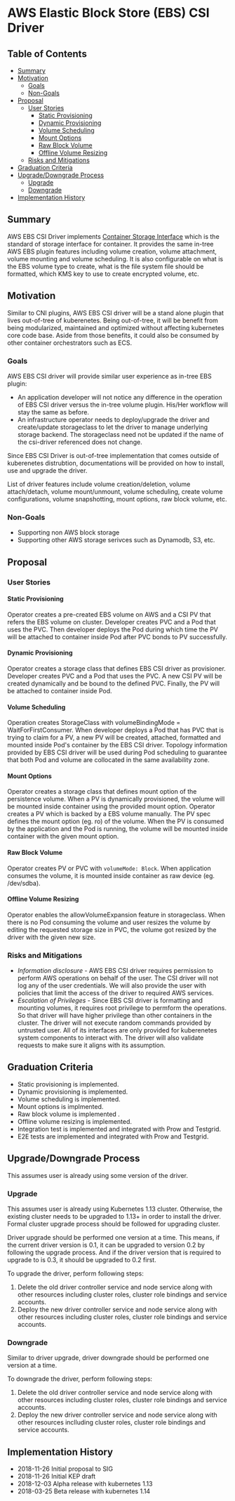 # AWS Elastic Block Store (EBS) CSI Driver

## Table of Contents

<!-- toc -->
- [Summary](#summary)
- [Motivation](#motivation)
  - [Goals](#goals)
  - [Non-Goals](#non-goals)
- [Proposal](#proposal)
  - [User Stories](#user-stories)
    - [Static Provisioning](#static-provisioning)
    - [Dynamic Provisioning](#dynamic-provisioning)
    - [Volume Scheduling](#volume-scheduling)
    - [Mount Options](#mount-options)
    - [Raw Block Volume](#raw-block-volume)
    - [Offline Volume Resizing](#offline-volume-resizing)
  - [Risks and Mitigations](#risks-and-mitigations)
- [Graduation Criteria](#graduation-criteria)
- [Upgrade/Downgrade Process](#upgradedowngrade-process)
  - [Upgrade](#upgrade)
  - [Downgrade](#downgrade)
- [Implementation History](#implementation-history)
<!-- /toc -->

## Summary
AWS EBS CSI Driver implements [Container Storage Interface](https://github.com/container-storage-interface/spec/tree/master) which is the standard of storage interface for container. It provides the same in-tree AWS EBS plugin features including volume creation, volume attachment, volume mounting and volume scheduling. It is also configurable on what is the EBS volume type to create, what is the file system file should be formatted, which KMS key to use to create encrypted volume, etc.

## Motivation
Similar to CNI plugins, AWS EBS CSI driver will be a stand alone plugin that lives out-of-tree of kuberenetes. Being out-of-tree, it will be benefit from being modularized, maintained and optimized without affecting kubernetes core code base. Aside from those benefits, it could also be consumed by other container orchestrators such as ECS.

### Goals
AWS EBS CSI driver will provide similar user experience as in-tree EBS plugin:
* An application developer will not notice any difference in the operation of EBS CSI driver versus the in-tree volume plugin. His/Her workflow will stay the same as before.
* An infrastructure operator needs to deploy/upgrade the driver and create/update storageclass to let the driver to manage underlying storage backend. The storageclass need not be updated if the name of the csi-driver referenced does not change.

Since EBS CSI Driver is out-of-tree implementation that comes outside of kuberenetes distrubtion, documentations will be provided on how to install, use and upgrade the driver.

List of driver features include volume creation/deletion, volume attach/detach, volume mount/unmount, volume scheduling, create volume configurations, volume snapshotting, mount options, raw block volume, etc.

### Non-Goals
* Supporting non AWS block storage
* Supporting other AWS storage serivces such as Dynamodb, S3, etc.

## Proposal

### User Stories

#### Static Provisioning
Operator creates a pre-created EBS volume on AWS and a CSI PV that refers the EBS volume on cluster. Developer creates PVC and a Pod that uses the PVC. Then developer deploys the Pod during which time the PV will be attached to container inside Pod after PVC bonds to PV successfully.

#### Dynamic Provisioning
Operator creates a storage class that defines EBS CSI driver as provisioner. Developer creates PVC and a Pod that uses the PVC. A new CSI PV will be created dynamically and be bound to the defined PVC. Finally, the PV will be attached to container inside Pod.

#### Volume Scheduling
Operation creates StorageClass with  volumeBindingMode = WaitForFirstConsumer. When developer deploys a Pod that has PVC that is trying to claim for a PV, a new PV will be created, attached, formatted and mounted inside Pod&#39;s container by the EBS CSI driver. Topology information provided by EBS CSI driver will be used during Pod scheduling to guarantee that both Pod and volume are collocated in the same availability zone.

#### Mount Options
Operator creates a storage class that defines mount option of the persistence volume. When a PV is dynamically provisioned, the volume will be mounted inside container using the provided mount option.
Operator creates a PV which is backed by a EBS volume manually. The PV spec defines the mount option (eg. ro) of the volume. When the PV is consumed by the application and the Pod is running, the volume will be mounted inside container with the given mount option.

#### Raw Block Volume
Operator creates PV or PVC with `volumeMode: Block`. When application consumes the volume, it is mounted inside container as raw device (eg. /dev/sdba).

#### Offline Volume Resizing
Operator enables the allowVolumeExpansion feature in storageclass. When there is no Pod consuming the volume and user resizes the volume by editing the requested storage size in PVC, the volume got resized by the driver with the given new size.

### Risks and Mitigations
* *Information disclosure* - AWS EBS CSI driver requires permission to perform AWS operations on behalf of the user. The CSI driver will not log any of the user credentials. We will also provide the user with policies that limit the access of the driver to required AWS services.
* *Escalation of Privileges* - Since EBS CSI driver is formatting and mounting volumes, it requires root privilege to permform the operations. So that driver will have higher privilege than other containers in the cluster. The driver will not execute random commands provided by untrusted user. All of its interfaces are only provided for kuberenetes system components to interact with. The driver will also validate requests to make sure it aligns with its assumption.

## Graduation Criteria
* Static provisioning is implemented.
* Dynamic provisioning is implemented.
* Volume scheduling is implemented.
* Mount options is implmented.
* Raw block volume is implemented .
* Offline volume resizing is implemented.
* Integration test is implemented and integrated with Prow and Testgrid.
* E2E tests are implemented and integrated with Prow and Testgrid.

## Upgrade/Downgrade Process
This assumes user is already using some version of the driver.

### Upgrade
This assumes user is already using Kubernetes 1.13 cluster. Otherwise, the existing cluster needs to be upgraded to 1.13+ in order to install the driver. Formal cluster upgrade process should be followed for upgrading cluster.

Driver upgrade should be performed one version at a time. This means, if the current driver version is 0.1, it can be upgraded to version 0.2 by following the upgrade process. And if the driver version that is required to upgrade to is 0.3, it should be upgraded to 0.2 first.

To upgrade the driver, perform following steps:
1. Delete the old driver controller service and node service along with other resources including cluster roles, cluster role bindings and service accounts.
1. Deploy the new driver controller service and node service along with other resources including cluster roles, cluster role bindings and service accounts.

### Downgrade
Similar to driver upgrade, driver downgrade should be performed one version at a time.

To downgrade the driver, perform following steps:
1. Delete the old driver controller service and node service along with other resources including cluster roles, cluster role bindings and service accounts.
1. Deploy the new driver controller service and node service along with other resources inclluding cluster roles, cluster role bindings and service accounts.

## Implementation History
* 2018-11-26 Initial proposal to SIG
* 2018-11-26 Initial KEP draft
* 2018-12-03 Alpha release with kubernetes 1.13
* 2018-03-25 Beta release with kubernetes 1.14

